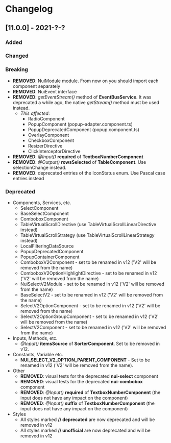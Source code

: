 # Changelog

## [11.0.0] - 2021-?-?

### Added

### Changed

### Breaking
 - **REMOVED**: NuiModule module. From now on you should import each component separately
 - **REMOVED**: NuiEvent interface
 - **REMOVED**: *getEventStream()* method of **EventBusService**. It was deprecated a while ago, the native *getStream()* method must be used instead.
    - *This affected*:
        - RadioComponent
        - PopupComponent (popup-adapter.component.ts)
        - PopupDeprecatedComponent (popup.component.ts)
        - OverlayComponent
        - CheckboxComponent
        - ResizerDirective
        - ClickInterceptorDirective
 - **REMOVED**: *@Input()* **required** of **TextboxNumberComponent**
 - **REMOVED**: *@Output()* **rowsSelected** of **TableComponent**. Use selectionChange instead.
 - **REMOVED**: deprecated entries of the IconStatus enum. Use Pascal case entries instead

### Deprecated
 - Components, Services, etc.
    - SelectComponent
    - BaseSelectComponent
    - ComboboxComponent
    - TableVirtualScrollDirective (use TableVirtualScrollLinearDirective instead)
    - TableVirtualScrollStrategy  (use TableVirtualScrollLinearStrategy instead)
    - LocalFilteringDataSource
    - PopupDeprecatedComponent
    - PopupContainerComponent
    - ComboboxV2Component - set to be renamed in v12 ('V2' will be removed from the name)
    - ComboboxV2OptionHighlightDirective - set to be renamed in v12 ('V2' will be removed from the name)
    - NuiSelectV2Module - set to be renamed in v12 ('V2' will be removed from the name)
    - BaseSelectV2 - set to be renamed in v12 ('V2' will be removed from the name)
    - SelectV2OptionComponent - set to be renamed in v12 ('V2' will be removed from the name)
    - SelectV2OptionGroupComponent - set to be renamed in v12 ('V2' will be removed from the name)
    - SelectV2Component - set to be renamed in v12 ('V2' will be removed from the name)
 - Inputs, Methods, etc.
    - *@Input()* **itemsSource** of **SorterComponent**. Set to be removed in v12.
 - Constants, Variable etc.
    - **NUI_SELECT_V2_OPTION_PARENT_COMPONENT** - Set to be renamed in v12 ('V2' will be removed from the name).
 - Other
    - **REMOVED**: visual tests for the deprecated **nui-select** component
    - **REMOVED**: visual tests for the deprecated **nui-combobox** component
    - **REMOVED**: *@Input()* **required** of **TextboxNumberComponent** (the input does not have any impact on the component)
    - **REMOVED**: *@Input()* **suffix** of **TextboxNumberComponent**  (the input does not have any impact on the component)
 - Styles
    - All styles marked **// deprecated** are now deprecated and will be removed in v12
    - All styles marked **// unofficial** are now deprecated and will be removed in v12